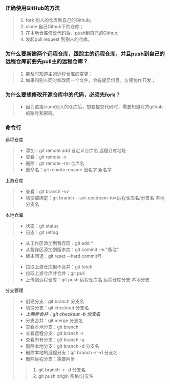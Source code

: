 ### 正确使用GitHub的方法
> 1. fork 别人的仓库到自己的Github;
> 2. clone 自己Github下的仓库；
> 3. 在本地仓库修改代码后，push到自己的Github;
> 4. 发起pull request 到别人的仓库。

### 为什么要新建两个远程仓库，跟踪主的远程仓库，并且push到自己的远程仓库前要先pull主的远程仓库？
> 1. 能及时知道主的远程仓库的变更；
> 2. 如果和别人同时修改同一个文件，会有提示信息，方便协作开发；

### 为什么要想修改开源仓库中的代码，必须先fork？
> + 因为直接clone别人的仓库后，想要提交代码时，需要知道对方github的账号和密码。

### 命令行
远程仓库
> + 添加：git remote add 自定义仓库名 远程仓库地址
> + 查看：git remote -v
> + 删除：git remote -rm 仓库名
> + 重命名：git remote rename 旧名字 新名字

上游仓库
> + 查看：git branch -vv
> + 切换或绑定：git branch --set-upstream-to=远程仓库名/分支名 本地分支名 

本地仓库
> + 状态：git status
> + 日志：git reflog

> + 从工作区添加到暂存区：git add *
> + 从暂存区添加到版本库：git commit -m "备注"
> + 版本回退：git reset --hard commit号

> + 拉取上游仓库但不合并：git fetch
> + 拉取上游仓库并合并：git pull
> + 上传到远程仓库：git push 远程仓库名 远程仓库分支:本地分支

分支管理
> + 创建分支：git branch 分支名
> + 切换分支：git checkout 分支名
> + ***上两步合并：git checkout -b 分支名***
> + 分支合并：git merge 分支名
> + 查看本地分支：git branch
> + 查看远程分支：git branch -r
> + 查看所有分支：git branch -a
> + 删除本地分支：git branch -d 分支名
> + 删除本地的远程分支：git branch -r -d 分支名
> + 删除远程分支：需要两步
>> 1. git branch -r -d 分支名
>> 2. git push origin 空格:分支名 
